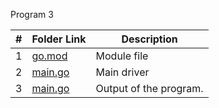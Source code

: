 Program 3




|   #   | Folder Link |  Description |
| :---: | ----------- | ---------------------- |
|   1   |   [go.mod](https://github.com/Sudhir0228/4143-PLC/blob/main/Assignment/P03/go.mod) |  Module file |
|   2   |   [main.go](https://github.com/Sudhir0228/4143-PLC/blob/main/Assignment/P03/main.go)  |  Main driver             |
|   3   |   [main.go](https://github.com/Sudhir0228/4143-PLC/blob/main/Assignment/P03/output.png)  | Output of the program.            |



